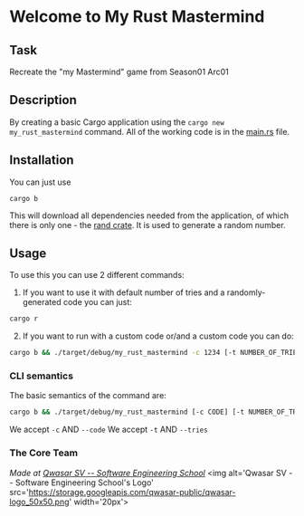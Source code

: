 # Welcome to My Rust Mastermind

## Task
Recreate the "my Mastermind" game from Season01 Arc01

## Description
By creating a basic Cargo application using the `cargo new my_rust_mastermind` command.
All of the working code is in the [main.rs](./src/main.rs) file.

## Installation
You can just use 
```
cargo b
```

This will download all dependencies needed from the application, of which there is only one - the [rand crate](https://crates.io/crates/rand). It is used to generate a random number. 

## Usage
To use this you can use 2 different commands:

1. If you want to use it with default number of tries and a randomly-generated code you can just:
```sh
cargo r
```

2. If you want to run with a custom code or/and a custom code you can do:
```sh 
cargo b && ./target/debug/my_rust_mastermind -c 1234 [-t NUMBER_OF_TRIES]
```

### CLI semantics
The basic semantics of the command are:
```sh 
cargo b && ./target/debug/my_rust_mastermind [-c CODE] [-t NUMBER_OF_TRIES]
```


We accept `-c` AND `--code`
We accept `-t` AND `--tries`

### The Core Team


<span><i>Made at <a href='https://qwasar.io'>Qwasar SV -- Software Engineering School</a></i></span>
<span><img alt='Qwasar SV -- Software Engineering School's Logo' src='https://storage.googleapis.com/qwasar-public/qwasar-logo_50x50.png' width='20px'></span>
